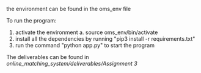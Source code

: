 the environment can be found in the oms_env file

To run the program:

1. activate the environment
    a. source oms_env/bin/activate
2. install all the dependencies by running "pip3 install -r requirements.txt"
3. run the command "python app.py" to start the program

The deliverables can be found in *online_matching_system/deliverables/Assignment 3*